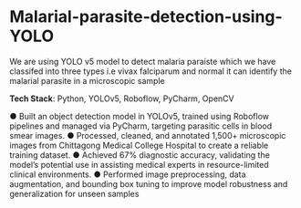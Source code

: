 # Malarial-parasite-detection-using-YOLO
We are using YOLO v5 model to detect malaria paraiste which we have classifed into three types i.e vivax falciparum and normal 
it can identify the malarial parasite in a microscopic sample

**Tech Stack**: 
Python, YOLOv5, Roboflow, PyCharm, OpenCV


●	Built an object detection model in YOLOv5, trained using Roboflow pipelines and managed via PyCharm, targeting parasitic cells in blood smear images.
●	Processed, cleaned, and annotated 1,500+ microscopic images from Chittagong Medical College Hospital to create a reliable training dataset.
●	Achieved 67% diagnostic accuracy, validating the model’s potential use in assisting medical experts in
resource-limited clinical environments.
●	Performed image preprocessing, data augmentation, and bounding box tuning to improve model robustness and generalization for unseen samples
